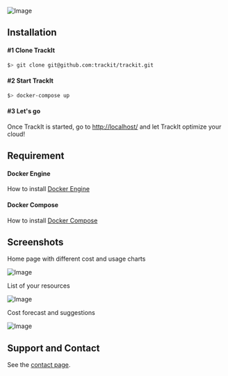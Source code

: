 ![Image](	https://s3-us-west-2.amazonaws.com/trackit-public-artifacts/github-page/logo.png)

## Installation

#### #1 Clone TrackIt
```sh
$> git clone git@github.com:trackit/trackit.git
```

#### #2 Start TrackIt
```sh
$> docker-compose up
```

#### #3 Let's go
Once TrackIt is started, go to [http://localhost/](http://localhost/) and let TrackIt optimize your cloud!


## Requirement

#### Docker Engine
How to install [Docker Engine](https://docs.docker.com/engine/installation/)

#### Docker Compose
How to install [Docker Compose](https://docs.docker.com/compose/install/)


## Screenshots

Home page with different cost and usage charts

![Image](https://s3-us-west-2.amazonaws.com/trackit-public-artifacts/github-page/home.png)


List of your resources

![Image](https://s3-us-west-2.amazonaws.com/trackit-public-artifacts/github-page/VM.png)


Cost forecast and suggestions

![Image](https://s3-us-west-2.amazonaws.com/trackit-public-artifacts/github-page/forecast.png)


## Support and Contact

See the [contact page](https://www.trackit.io/landing/#contact).
